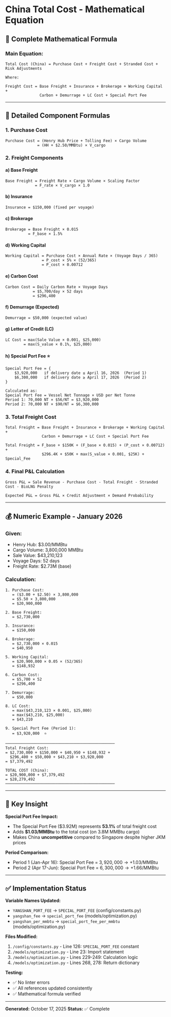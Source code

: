 # China Total Cost - Mathematical Equation

## 📐 Complete Mathematical Formula

### **Main Equation:**

```
Total Cost (China) = Purchase Cost + Freight Cost + Stranded Cost + Risk Adjustments

Where:

Freight Cost = Base Freight + Insurance + Brokerage + Working Capital + 
               Carbon + Demurrage + LC Cost + Special Port Fee
```

---

## 🔢 Detailed Component Formulas

### **1. Purchase Cost**
```
Purchase Cost = (Henry Hub Price + Tolling Fee) × Cargo Volume
              = (HH + $2.50/MMBtu) × V_cargo
```

### **2. Freight Components**

#### **a) Base Freight**
```
Base Freight = Freight Rate × Cargo Volume × Scaling Factor
             = F_rate × V_cargo × 1.0
```

#### **b) Insurance**
```
Insurance = $150,000 (fixed per voyage)
```

#### **c) Brokerage**
```
Brokerage = Base Freight × 0.015
          = F_base × 1.5%
```

#### **d) Working Capital**
```
Working Capital = Purchase Cost × Annual Rate × (Voyage Days / 365)
                = P_cost × 5% × (52/365)
                = P_cost × 0.00712
```

#### **e) Carbon Cost**
```
Carbon Cost = Daily Carbon Rate × Voyage Days
            = $5,700/day × 52 days
            = $296,400
```

#### **f) Demurrage (Expected)**
```
Demurrage = $50,000 (expected value)
```

#### **g) Letter of Credit (LC)**
```
LC Cost = max(Sale Value × 0.001, $25,000)
        = max(S_value × 0.1%, $25,000)
```

#### **h) Special Port Fee ⭐**
```
Special Port Fee = {
    $3,920,000   if delivery date ≤ April 16, 2026  (Period 1)
    $6,300,000   if delivery date ≥ April 17, 2026  (Period 2)
}

Calculated as:
Special Port Fee = Vessel Net Tonnage × USD per Net Tonne
Period 1: 70,000 NT × $56/NT = $3,920,000
Period 2: 70,000 NT × $90/NT = $6,300,000
```

### **3. Total Freight Cost**
```
Total Freight = Base Freight + Insurance + Brokerage + Working Capital + 
                Carbon + Demurrage + LC Cost + Special Port Fee

Total Freight = F_base + $150K + (F_base × 0.015) + (P_cost × 0.00712) + 
                $296.4K + $50K + max(S_value × 0.001, $25K) + Special_Fee
```

### **4. Final P&L Calculation**
```
Gross P&L = Sale Revenue - Purchase Cost - Total Freight - Stranded Cost - BioLNG Penalty

Expected P&L = Gross P&L × Credit Adjustment × Demand Probability
```

---

## 💰 Numeric Example - January 2026

### **Given:**
- Henry Hub: $3.00/MMBtu
- Cargo Volume: 3,800,000 MMBtu
- Sale Value: $43,210,123
- Voyage Days: 52 days
- Freight Rate: $2.73M (base)

### **Calculation:**

```
1. Purchase Cost:
   = ($3.00 + $2.50) × 3,800,000
   = $5.50 × 3,800,000
   = $20,900,000

2. Base Freight:
   = $2,730,000

3. Insurance:
   = $150,000

4. Brokerage:
   = $2,730,000 × 0.015
   = $40,950

5. Working Capital:
   = $20,900,000 × 0.05 × (52/365)
   = $148,932

6. Carbon Cost:
   = $5,700 × 52
   = $296,400

7. Demurrage:
   = $50,000

8. LC Cost:
   = max($43,210,123 × 0.001, $25,000)
   = max($43,210, $25,000)
   = $43,210

9. Special Port Fee (Period 1):
   = $3,920,000  ⭐

────────────────────────────────────────────────
Total Freight Cost:
= $2,730,000 + $150,000 + $40,950 + $148,932 + 
  $296,400 + $50,000 + $43,210 + $3,920,000
= $7,379,492

TOTAL COST (China):
= $20,900,000 + $7,379,492
= $28,279,492
────────────────────────────────────────────────
```

---

## 🎯 Key Insight

**Special Port Fee Impact:**
- The Special Port Fee ($3.92M) represents **53.1%** of total freight cost
- Adds **$1.03/MMBtu** to the total cost (on 3.8M MMBtu cargo)
- Makes China **uncompetitive** compared to Singapore despite higher JKM prices

**Period Comparison:**
- Period 1 (Jan-Apr 16): Special Port Fee = $3,920,000 → +$1.03/MMBtu
- Period 2 (Apr 17-Jun): Special Port Fee = $6,300,000 → +$1.66/MMBtu

---

## ✅ Implementation Status

**Variable Names Updated:**
- `YANGSHAN_PORT_FEE` → `SPECIAL_PORT_FEE` (config/constants.py)
- `yangshan_fee` → `special_port_fee` (models/optimization.py)
- `yangshan_per_mmbtu` → `special_port_fee_per_mmbtu` (models/optimization.py)

**Files Modified:**
1. `/config/constants.py` - Line 126: `SPECIAL_PORT_FEE` constant
2. `/models/optimization.py` - Line 23: Import statement
3. `/models/optimization.py` - Lines 229-249: Calculation logic
4. `/models/optimization.py` - Lines 268, 278: Return dictionary

**Testing:**
- ✅ No linter errors
- ✅ All references updated consistently
- ✅ Mathematical formula verified

---

**Generated:** October 17, 2025
**Status:** ✅ Complete

